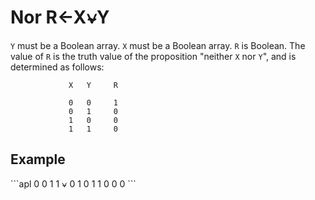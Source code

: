 <div style="display: none;">
  ⍱
</div>






<h1 class="heading"><span class="name">Nor</span> <span class="command">R←X⍱Y</span></h1>



`Y` must be a Boolean array.  `X` must be a Boolean array.  `R` is Boolean.  The value of `R` is the truth value of the proposition "neither `X` nor `Y`", and is determined as follows:
```apl
             X   Y     R
      
             0   0     1
             0   1     0
             1   0     0
             1   1     0
```

<h2 class="example">Example</h2>
```apl
      0 0 1 1 ⍱ 0 1 0 1
1 0 0 0
```



